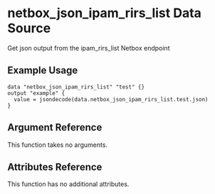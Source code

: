# netbox\_json\_ipam\_rirs\_list Data Source

Get json output from the ipam_rirs_list Netbox endpoint

## Example Usage

```hcl
data "netbox_json_ipam_rirs_list" "test" {}
output "example" {
  value = jsondecode(data.netbox_json_ipam_rirs_list.test.json)
}
```

## Argument Reference

This function takes no arguments.

## Attributes Reference

This function has no additional attributes.

